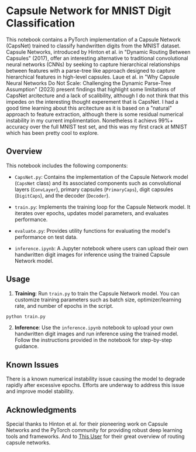 # Capsule Network for MNIST Digit Classification

This notebook contains a PyTorch implementation of a Capsule Network (CapsNet) trained to classify handwritten digits from the MNIST dataset. Capsule Networks, introduced by Hinton et al. in "Dynamic Routing Between Capsules" (2017), offer an interesting alternative to traditional convolutional neural networks (CNNs) by seeking to capture hierarchical relationships between features with a parse-tree like approach designed to capture hierarchical features in high-level capsules. Laue et al. in "Why Capsule Neural Networks Do Not Scale: Challenging the Dynamic Parse-Tree Assumption" (2023) present findings that highlight some limitations of CapsNet arcitecture and a lack of scalibility, although I do not think that this impedes on the interesting thought experement that is CapsNet. I had a good time learning about this arcitecture as it is based on a "natural" approach to feature extraction, although there is some residual numerical instability in my current implimentation. Nonetheless it achievs 99%+ accuracy over the full MNIST test set, and this was my first crack at MNIST which has been pretty cool to explore. 

## Overview

This notebook includes the following components:

- `CapsNet.py`: Contains the implementation of the Capsule Network model (`CapsNet` class) and its associated components such as convolutional layers (`ConvLayer`), primary capsules (`PrimaryCaps`), digit capsules (`DigitCaps`), and the decoder (`Decoder`).

- `train.py`: Implements the training loop for the Capsule Network model. It iterates over epochs, updates model parameters, and evaluates performance.

- `evaluate.py`: Provides utility functions for evaluating the model's performance on test data.

- `inference.ipynb`: A Jupyter notebook where users can upload their own handwritten digit images for inference using the trained Capsule Network model.

## Usage

1. **Training**: Run `train.py` to train the Capsule Network model. You can customize training parameters such as batch size, optimizer/learning rate, and number of epochs in the script.

```bash
python train.py
```

2. **Inference**: Use the `inference.ipynb` notebook to upload your own handwritten digit images and run inference using the trained model. Follow the instructions provided in the notebook for step-by-step guidance.

## Known Issues

There is a known numerical instability issue causing the model to degrade rapidly after excessive epochs. Efforts are underway to address this issue and improve model stability.

## Acknowledgments

Special thanks to Hinton et al. for their pioneering work on Capsule Networks and the PyTorch community for providing robust deep learning tools and frameworks. And to [This User](https://github.com/cezannec/capsule_net_pytorch/blob/master/Capsule_Network.ipynb) for their great overview of routing capsule networks.
